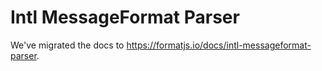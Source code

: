 # Intl MessageFormat Parser

We've migrated the docs to https://formatjs.io/docs/intl-messageformat-parser.
